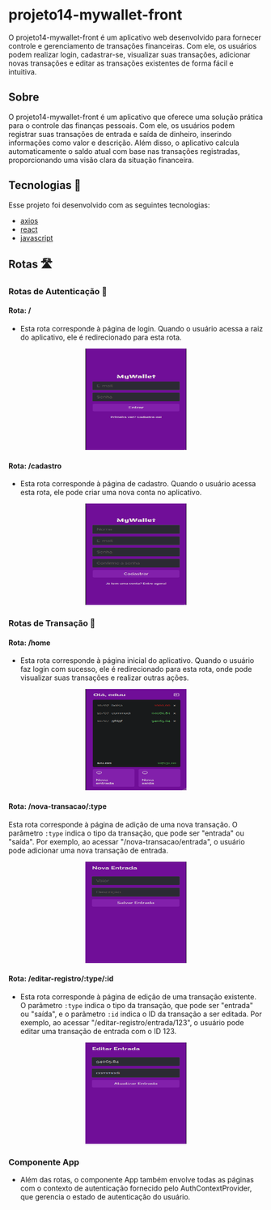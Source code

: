 # projeto14-mywallet-front

O projeto14-mywallet-front é um aplicativo web desenvolvido para fornecer controle e gerenciamento de transações financeiras. Com ele, os usuários podem realizar login, cadastrar-se, visualizar suas transações, adicionar novas transações e editar as transações existentes de forma fácil e intuitiva.

## Sobre

O projeto14-mywallet-front é um aplicativo que oferece uma solução prática para o controle das finanças pessoais. Com ele, os usuários podem registrar suas transações de entrada e saída de dinheiro, inserindo informações como valor e descrição. Além disso, o aplicativo calcula automaticamente o saldo atual com base nas transações registradas, proporcionando uma visão clara da situação financeira.


## Tecnologias 🚀

Esse projeto foi desenvolvido com as seguintes tecnologias:

- [axios](https://axios-http.com/) 
- [react](https://react.dev/)
- [javascript](https://www.javascript.com/) 


## Rotas 🛣️

### Rotas de Autenticação 🔑

#### Rota: /
-  Esta rota corresponde à página de login. Quando o usuário acessa a raiz do aplicativo, ele é redirecionado para esta rota.

<p align="center">
  <img src="./src/assets/login.png" alt="Texto alternativo" width="200" height="200">
</p>

#### Rota: /cadastro

- Esta rota corresponde à página de cadastro. Quando o usuário acessa esta rota, ele pode criar uma nova conta no aplicativo.

<p align="center">
  <img src="./src/assets/signup.png" alt="Texto alternativo" width="200" height="200">
</p>


### Rotas de Transação 💸

#### Rota: /home

- Esta rota corresponde à página inicial do aplicativo. Quando o usuário faz login com sucesso, ele é redirecionado para esta rota, onde pode visualizar suas transações e realizar outras ações.

<p align="center">
  <img src="./src/assets/home.png" alt="Texto alternativo" width="200" height="200">
</p>

#### Rota: /nova-transacao/:type

Esta rota corresponde à página de adição de uma nova transação. O parâmetro `:type` indica o tipo da transação, que pode ser "entrada" ou "saída". Por exemplo, ao acessar "/nova-transacao/entrada", o usuário pode adicionar uma nova transação de entrada.

<p align="center">
  <img src="./src/assets/entrada.png" alt="Texto alternativo" width="200" height="200">
</p>


#### Rota: /editar-registro/:type/:id

- Esta rota corresponde à página de edição de uma transação existente. O parâmetro `:type` indica o tipo da transação, que pode ser "entrada" ou "saída", e o parâmetro `:id` indica o ID da transação a ser editada. Por exemplo, ao acessar "/editar-registro/entrada/123", o usuário pode editar uma transação de entrada com o ID 123.


<p align="center">
  <img src="./src/assets/editar.png" alt="Texto alternativo" width="200" height="200">
</p>


### Componente App

- Além das rotas, o componente App também envolve todas as páginas com o contexto de autenticação fornecido pelo AuthContextProvider, que gerencia o estado de autenticação do usuário.
















